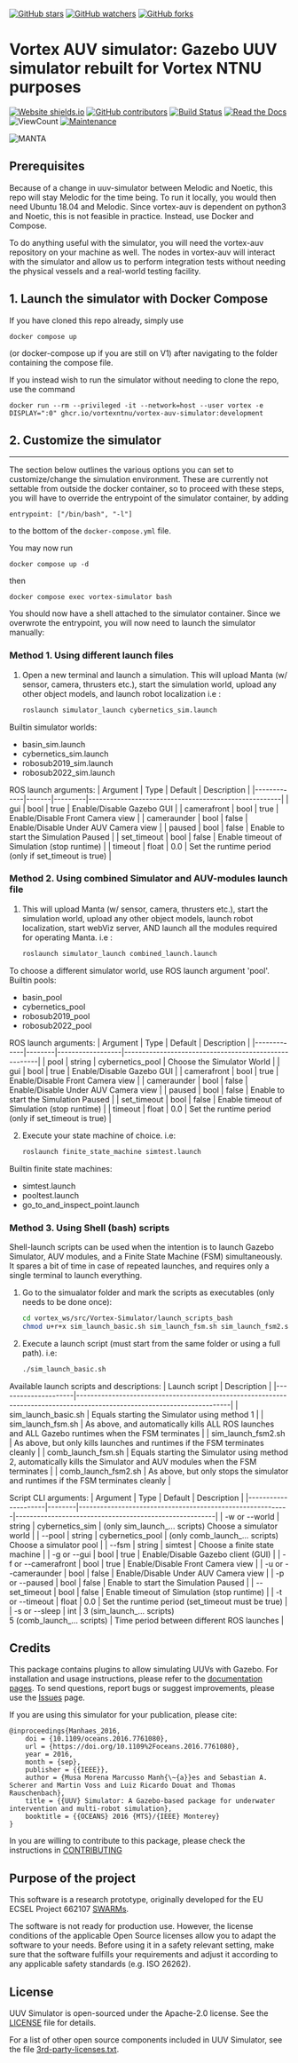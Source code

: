[![GitHub stars](https://img.shields.io/github/stars/vortexntnu/manta-auv-simulator.svg?style=social&label=Star&maxAge=2592000)](https://GitHub.com/vortexntnu/manta-auv-simulator/stargazers/)
[![GitHub watchers](https://img.shields.io/github/watchers/vortexntnu/manta-auv-simulator.svg?style=social&label=Watch&maxAge=2592000)](https://GitHub.com/vortexntnu/manta-auv-simulator/watchers/)
[![GitHub forks](https://img.shields.io/github/forks/vortexntnu/manta-auv-simulator.svg?style=social&label=Fork&maxAge=2592000)](https://GitHub.com/vortexntnu/manta-auv-simulator/network/)

# Vortex AUV simulator: Gazebo UUV simulator rebuilt for Vortex NTNU purposes

[![Website shields.io](https://img.shields.io/website-up-down-green-red/http/shields.io.svg)](http://vortexntnu.no)
[![GitHub contributors](https://img.shields.io/github/contributors/vortexntnu/manta-auv-simulator.svg)](https://GitHub.com/vortexntnu/manta-auv-simulator/graphs/contributors/)
[![Build Status](https://travis-ci.org/uuvsimulator/uuv_simulator.svg?branch=dev%2Ftravis_integration)](https://travis-ci.org/uuvsimulator/uuv_simulator)
[![Read the Docs](https://img.shields.io/readthedocs/pip.svg)](https://uuvsimulator.github.io/)
![ViewCount](https://views.whatilearened.today/views/github/vortexntnu/manta-auv-simulator.svg)
[![Maintenance](https://img.shields.io/badge/Maintained%3F-yes-green.svg)](https://GitHub.com/vortexntnu/manta-auv-simulator/graphs/commit-activity)

![MANTA](docs/manta_underwater_robosub.png)

## Prerequisites ##

Because of a change in uuv-simulator between Melodic and Noetic, this repo will stay Melodic for the time being. To run it locally, you would then need Ubuntu 18.04 and Melodic. Since vortex-auv is dependent on python3 and Noetic, this is not feasible in practice. Instead, use Docker and Compose.

To do anything useful with the simulator, you will need the vortex-auv repository on your machine as well. The nodes in vortex-auv will interact with the simulator and allow us to perform integration tests without needing the physical vessels and a real-world testing facility.

## 1. Launch the simulator with Docker Compose
If you have cloned this repo already, simply use 

```
docker compose up
```
(or docker-compose up if you are still on V1) after navigating to the folder containing the compose file.

If you instead wish to run the simulator without needing to clone the repo, use the command

```
docker run --rm --privileged -it --network=host --user vortex -e DISPLAY=":0" ghcr.io/vortexntnu/vortex-auv-simulator:development
```

	
## 2. Customize the simulator ##
-------------------------
The section below outlines the various options you can set to customize/change the simulation environment. These are currently not settable from outside the docker container, so to proceed with these steps, you will have to override the entrypoint of the simulator container, by adding

```
entrypoint: ["/bin/bash", "-l"]

```
to the bottom of the `docker-compose.yml` file.

You may now run 

```
docker compose up -d
```

then

```
docker compose exec vortex-simulator bash
```

You should now have a shell attached to the simulator container. Since we overwrote the entrypoint, you will now need to launch the simulator manually:



### Method 1. Using different launch files ### 

1. Open a new terminal and launch a simulation. This will upload Manta (w/ sensor, camera, thrusters etc.), start the simulation world, upload any other object models, and launch robot localization i.e :
	```bash
	roslaunch simulator_launch cybernetics_sim.launch
	```
Builtin simulator worlds:
- basin_sim.launch
- cybernetics_sim.launch
- robosub2019_sim.launch
- robosub2022_sim.launch

ROS launch arguments:
| Argument    | Type  | Default | Description                                          |
|-------------|-------|---------|------------------------------------------------------|
| gui         | bool  | true    | Enable/Disable Gazebo GUI                            |
| camerafront | bool  | true    | Enable/Disable Front Camera view                     |
| cameraunder | bool  | false   | Enable/Disable Under AUV Camera view                 |
| paused      | bool  | false   | Enable to start the Simulation Paused                |
| set_timeout | bool  | false   | Enable timeout of Simulation (stop runtime)          |
| timeout     | float | 0.0     | Set the runtime period (only if set_timeout is true) |
	

### Method 2. Using combined Simulator and AUV-modules launch file ###

1. This will upload Manta (w/ sensor, camera, thrusters etc.), start the simulation world, upload any other object models, launch robot localization, start webViz server, AND launch all the modules required for operating Manta. i.e :
	```bash
	roslaunch simulator_launch combined_launch.launch
	```
To choose a different simulator world, use ROS launch argument 'pool'. Builtin pools:
- basin_pool
- cybernetics_pool
- robosub2019_pool
- robosub2022_pool

ROS launch arguments:
| Argument    | Type   | Default          | Description                                          |
|-------------|--------|------------------|------------------------------------------------------|
| pool        | string | cybernetics_pool | Choose the Simulator World                           |
| gui         | bool   | true             | Enable/Disable Gazebo GUI                            |
| camerafront | bool   | true             | Enable/Disable Front Camera view                     |
| cameraunder | bool   | false            | Enable/Disable Under AUV Camera view                 |
| paused      | bool   | false            | Enable to start the Simulation Paused                |
| set_timeout | bool   | false            | Enable timeout of Simulation (stop runtime)          |
| timeout     | float  | 0.0              | Set the runtime period (only if set_timeout is true) |
	
2. Execute your state machine of choice. i.e: 
	```bash
	roslaunch finite_state_machine simtest.launch
	```
Builtin finite state machines:
- simtest.launch
- pooltest.launch
- go_to_and_inspect_point.launch

### Method 3. Using Shell (bash) scripts ###

Shell-launch scripts can be used when the intention is to launch Gazebo Simulator, AUV modules, and a Finite State Machine (FSM) simultaneously. It spares a bit of time in case of repeated launches, and requires only a single terminal to launch everything.

1. Go to the simualator folder and mark the scripts as executables (only needs to be done once):
	```bash
	cd vortex_ws/src/Vortex-Simulator/launch_scripts_bash
	chmod u+r+x sim_launch_basic.sh sim_launch_fsm.sh sim_launch_fsm2.sh comb_launch_fsm.sh comb_launch_fsm2.sh
	```

2. Execute a launch script (must start from the same folder or using a full path). i.e: 
	```bash
	./sim_launch_basic.sh
	```

Available launch scripts and descriptions:
| Launch script       | Description                                                                                                             |
|---------------------|-------------------------------------------------------------------------------------------------------------------------|
| sim_launch_basic.sh | Equals starting the Simulator using method 1                                                                            |
| sim_launch_fsm.sh   | As above, and automatically kills ALL ROS launches and ALL Gazebo runtimes when the FSM terminates                      |
| sim_launch_fsm2.sh  | As above, but only kills launches and runtimes if the FSM terminates cleanly                                            |
| comb_launch_fsm.sh  | Equals starting the Simulator using method 2, automatically kills the Simulator and AUV modules when the FSM terminates |
| comb_launch_fsm2.sh | As above, but only stops the simulator and runtimes if the FSM terminates cleanly                                       |

Script CLI arguments:
| Argument            | Type   | Default                                                   | Description                                            |
|---------------------|--------|-----------------------------------------------------------|--------------------------------------------------------|
| -w or --world       | string | cybernetics_sim                                           | (only sim_launch_... scripts) Choose a simulator world |
| --pool              | string | cybernetics_pool                                          | (only comb_launch_... scripts) Choose a simulator pool |
| --fsm               | string | simtest                                                   | Choose a finite state machine                          |
| -g or --gui         | bool   | true                                                      | Enable/Disable Gazebo client (GUI)                     |
| -f or --camerafront | bool   | true                                                      | Enable/Disable Front Camera view                       |
| -u or --cameraunder | bool   | false                                                     | Enable/Disable Under AUV Camera view                   |
| -p or --paused      | bool   | false                                                     | Enable to start the Simulation Paused                  |
| --set_timeout       | bool   | false                                                     | Enable timeout of Simulation (stop runtime)            |
| -t or --timeout     | float  | 0.0                                                       | Set the runtime period (set_timeout must be true)      |
| -s or --sleep       | int    | 3 (sim_launch_... scripts)<br>5 (comb_launch_... scripts) | Time period between different ROS launches             |

## Credits

This package contains plugins to allow simulating UUVs with Gazebo. For installation and usage instructions, please refer to the [documentation pages](https://uuvsimulator.github.io/).
To send questions, report bugs or suggest improvements, please use the [Issues](https://github.com/uuvsimulator/uuv_simulator/issues) page.

If you are using this simulator for your publication, please cite:

```
@inproceedings{Manhaes_2016,
	doi = {10.1109/oceans.2016.7761080},
	url = {https://doi.org/10.1109%2Foceans.2016.7761080},
	year = 2016,
	month = {sep},
	publisher = {{IEEE}},
	author = {Musa Morena Marcusso Manh{\~{a}}es and Sebastian A. Scherer and Martin Voss and Luiz Ricardo Douat and Thomas Rauschenbach},
	title = {{UUV} Simulator: A Gazebo-based package for underwater intervention and multi-robot simulation},
	booktitle = {{OCEANS} 2016 {MTS}/{IEEE} Monterey}
}
```

In you are willing to contribute to this package, please check the instructions in [CONTRIBUTING](CONTRIBUTING.md)

## Purpose of the project

This software is a research prototype, originally developed for the EU ECSEL
Project 662107 [SWARMs](http://swarms.eu/).

The software is not ready for production use. However, the license conditions of the
applicable Open Source licenses allow you to adapt the software to your needs.
Before using it in a safety relevant setting, make sure that the software
fulfills your requirements and adjust it according to any applicable safety
standards (e.g. ISO 26262).

## License

UUV Simulator is open-sourced under the Apache-2.0 license. See the
[LICENSE](LICENSE) file for details.

For a list of other open source components included in UUV Simulator, see the
file [3rd-party-licenses.txt](3rd-party-licenses.txt).
